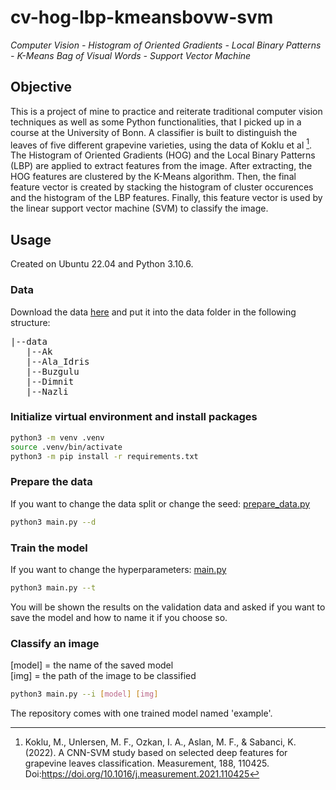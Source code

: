 # cv-hog-lbp-kmeansbovw-svm 
 _Computer Vision - Histogram of Oriented Gradients - Local Binary Patterns - K-Means Bag of Visual Words - Support Vector Machine_
## Objective
This is a project of mine to practice and reiterate traditional computer vision techniques as well as some Python functionalities, that I picked up in a course at the University of Bonn. A classifier is built to distinguish the leaves of five different grapevine varieties, using the data of Koklu et al [^reference]. The Histogram of Oriented Gradients (HOG) and the Local Binary Patterns (LBP) are applied to extract features from the image. After extracting, the HOG features are clustered by the K-Means algorithm. Then, the final feature vector is created by stacking the histogram of cluster occurences and the histogram of the LBP features. Finally, this feature vector is used by the linear support vector machine (SVM) to classify the image.
## Usage
Created on Ubuntu 22.04 and Python 3.10.6.
### Data
Download the data [here](https://www.muratkoklu.com/datasets/vtdhnd10.php) and put it into the data folder in the following structure: <br>
<pre>
|--data
   |--Ak
   |--Ala_Idris
   |--Buzgulu
   |--Dimnit
   |--Nazli
</pre>
### Initialize virtual environment and install packages
```bash
python3 -m venv .venv
source .venv/bin/activate
python3 -m pip install -r requirements.txt
```
### Prepare the data
If you want to change the data split or change the seed: [prepare_data.py](../master/scripts/prepare_data.py)
```bash
python3 main.py --d
```
### Train the model
If you want to change the hyperparameters: [main.py](../master/main.py)
```bash
python3 main.py --t
```
You will be shown the results on the validation data and asked if you want to save the model and how to name it if you choose so.
### Classify an image
[model] = the name of the saved model <br>
[img] = the path of the image to be classified
```bash
python3 main.py --i [model] [img]
```
The repository comes with one trained model named 'example'.

[^reference]: Koklu, M., Unlersen, M. F., Ozkan, I. A., Aslan, M. F., & Sabanci, K. (2022). A CNN-SVM study based on selected deep features for grapevine leaves classification. Measurement, 188, 110425. Doi:https://doi.org/10.1016/j.measurement.2021.110425
